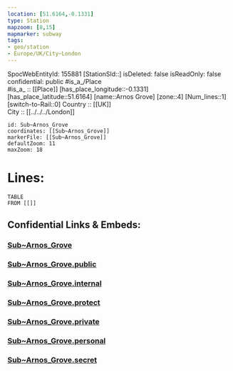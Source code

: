 ```yaml
---
location: [51.6164,-0.1331] 
type: Station 
mapzoom: [8,15] 
mapmarker: subway 
tags:
- geo/station
- Europe/UK/City~London
---
```

SpocWebEntityId: 155881
[StationSId::] 
isDeleted: false
isReadOnly: false
confidential: public
#is_a_/Place  
#is_a_ :: [[Place]] 
[has_place_longitude::-0.1331] 
[has_place_latitude::51.6164] 
[name::Arnos Grove] 
[zone::4] 
[Num_lines::1] 
[switch-to-Rail::0] 
Country :: [[UK]]  
City :: [[../../../London]]  


```leaflet
id: Sub~Arnos_Grove
coordinates: [[Sub~Arnos_Grove]] 
markerFile: [[Sub~Arnos_Grove]] 
defaultZoom: 11 
maxZoom: 18
```


# Lines: 
```dataview
TABLE 
FROM [[]] 
```


## Confidential Links & Embeds: 

### [Sub~Arnos_Grove](/_Standards/Earth/Continent/Europe/Europe~North/UK/England/Regions~England/London,Greater/cities~GreaterLondon/Underground/Station/Sub~Arnos_Grove.md) 

### [Sub~Arnos_Grove.public](/_public/Earth/Continent/Europe/Europe~North/UK/England/Regions~England/London,Greater/cities~GreaterLondon/Underground/Station/Sub~Arnos_Grove.public.md) 

### [Sub~Arnos_Grove.internal](/_internal/Earth/Continent/Europe/Europe~North/UK/England/Regions~England/London,Greater/cities~GreaterLondon/Underground/Station/Sub~Arnos_Grove.internal.md) 

### [Sub~Arnos_Grove.protect](/_protect/Earth/Continent/Europe/Europe~North/UK/England/Regions~England/London,Greater/cities~GreaterLondon/Underground/Station/Sub~Arnos_Grove.protect.md) 

### [Sub~Arnos_Grove.private](/_private/Earth/Continent/Europe/Europe~North/UK/England/Regions~England/London,Greater/cities~GreaterLondon/Underground/Station/Sub~Arnos_Grove.private.md) 

### [Sub~Arnos_Grove.personal](/_personal/Earth/Continent/Europe/Europe~North/UK/England/Regions~England/London,Greater/cities~GreaterLondon/Underground/Station/Sub~Arnos_Grove.personal.md) 

### [Sub~Arnos_Grove.secret](/_secret/Earth/Continent/Europe/Europe~North/UK/England/Regions~England/London,Greater/cities~GreaterLondon/Underground/Station/Sub~Arnos_Grove.secret.md)

